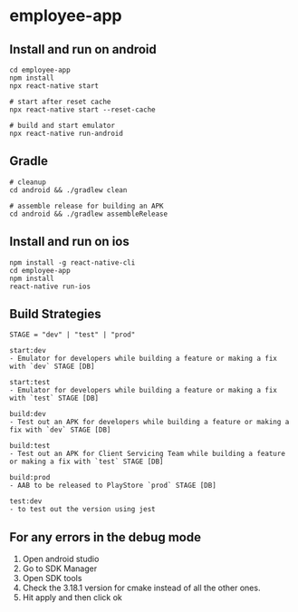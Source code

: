 # employee-app

## Install and run on android
```
cd employee-app
npm install
npx react-native start

# start after reset cache
npx react-native start --reset-cache

# build and start emulator
npx react-native run-android
```


## Gradle
```
# cleanup
cd android && ./gradlew clean

# assemble release for building an APK
cd android && ./gradlew assembleRelease

```



## Install and run on ios
```
npm install -g react-native-cli
cd employee-app
npm install
react-native run-ios
```


## Build Strategies
` STAGE = "dev" | "test" | "prod" `

```
start:dev
- Emulator for developers while building a feature or making a fix with `dev` STAGE [DB]

start:test
- Emulator for developers while building a feature or making a fix with `test` STAGE [DB]

build:dev
- Test out an APK for developers while building a feature or making a fix with `dev` STAGE [DB]

build:test
- Test out an APK for Client Servicing Team while building a feature or making a fix with `test` STAGE [DB]

build:prod
- AAB to be released to PlayStore `prod` STAGE [DB]

test:dev
- to test out the version using jest
```

## For any errors in the debug mode

1. Open android studio
2. Go to SDK Manager
3. Open SDK tools
4. Check the 3.18.1 version for cmake instead of all the other ones. 
5. Hit apply and then click ok